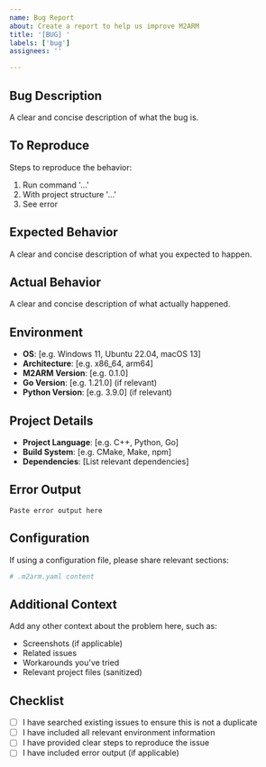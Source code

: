 ```yaml
---
name: Bug Report
about: Create a report to help us improve M2ARM
title: '[BUG] '
labels: ['bug']
assignees: ''

---
```


## Bug Description
A clear and concise description of what the bug is.

## To Reproduce
Steps to reproduce the behavior:
1. Run command '...'
2. With project structure '...'
3. See error

## Expected Behavior
A clear and concise description of what you expected to happen.

## Actual Behavior
A clear and concise description of what actually happened.

## Environment
- **OS**: [e.g. Windows 11, Ubuntu 22.04, macOS 13]
- **Architecture**: [e.g. x86_64, arm64]
- **M2ARM Version**: [e.g. 0.1.0]
- **Go Version**: [e.g. 1.21.0] (if relevant)
- **Python Version**: [e.g. 3.9.0] (if relevant)

## Project Details
- **Project Language**: [e.g. C++, Python, Go]
- **Build System**: [e.g. CMake, Make, npm]
- **Dependencies**: [List relevant dependencies]

## Error Output
```
Paste error output here
```

## Configuration
If using a configuration file, please share relevant sections:
```yaml
# .m2arm.yaml content
```

## Additional Context
Add any other context about the problem here, such as:
- Screenshots (if applicable)
- Related issues
- Workarounds you've tried
- Relevant project files (sanitized)

## Checklist
- [ ] I have searched existing issues to ensure this is not a duplicate
- [ ] I have included all relevant environment information
- [ ] I have provided clear steps to reproduce the issue
- [ ] I have included error output (if applicable)

